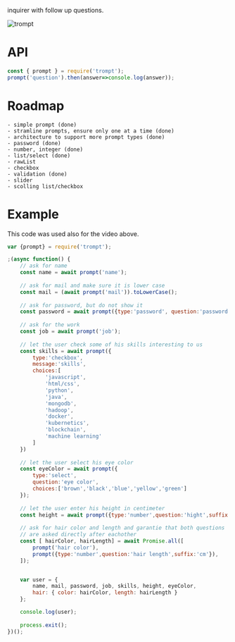inquirer with follow up questions.

![trompt](https://unpkg.com/trompt@0.0.10/trompt_v2.gif)

# API
```js
const { prompt } = require('trompt');
prompt('question').then(answer=>console.log(answer));
```
# Roadmap
    - simple prompt (done)
    - stramline prompts, ensure only one at a time (done)
    - architecture to support more prompt types (done)
    - password (done)
    - number, integer (done)
    - list/select (done)
    - rawList
    - checkbox
    - validation (done)
    - slider
    - scolling list/checkbox


# Example
This code was used also for the video above.
```js
var {prompt} = require('trompt');

;(async function() {
    // ask for name
    const name = await prompt('name');
    
    // ask for mail and make sure it is lower case
    const mail = (await prompt('mail')).toLowerCase();
    
    // ask for password, but do not show it
    const password = await prompt({type:'password', question:'password'});
    
    // ask for the work
    const job = await prompt('job');
    
    // let the user check some of his skills interesting to us
    const skills = await prompt({
        type:'checkbox',
        message:'skills',
        choices:[
            'javascript',
            'html/css',
            'python',
            'java',
            'mongodb',
            'hadoop',
            'docker',
            'kubernetics',
            'blockchain',
            'machine learning'
        ]
    })
    
    // let the user select his eye color
    const eyeColor = await prompt({
        type:'select',
        question:'eye color',
        choices:['brown','black','blue','yellow','green']
    });
    
    // let the user enter his height in centimeter
    const height = await prompt({type:'number',question:'hight',suffix:'cm'});
    
    // ask for hair color and length and garantie that both questions 
    // are asked directly after eachother
    const [ hairColor, hairLength] = await Promise.all([
        prompt('hair color'),
        prompt({type:'number',question:'hair length',suffix:'cm'}),
    ]);


    var user = {
        name, mail, password, job, skills, height, eyeColor,
        hair: { color: hairColor, length: hairLength }
    };

    console.log(user);
    
    process.exit();
})();
```